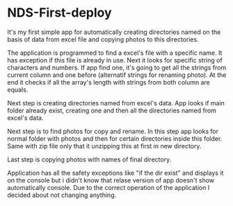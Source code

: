 # NDS-First-deploy

It's my first simple app for automatically creating directories named on the basis of data from excel file and copying photos to this directories.

The application is programmed to find a excel's file with a specific name. It has exception if this file is already in use. Next it looks for specific 
string of characters and numbers. If app find one, it's going to get all the strings from current column and one before (alternatif strings for renaming photo). 
At the end it checks if all the array's length with strings from both column are equals.

Next step is creating directories named from excel's data. App looks if main folder already exist, creating one and then all the directories named from excel's data.

Next step is to find photos for copy and rename. In this step app looks for normal folder with photos and then for certain directories inside this folder. Same with 
zip file only that it unzipping this at first in new directory. 

Last step is copying photos with names of final directory.

Application has all the safety exceptions like "if the dir exist" and displays it on the console but i didn't know that relase version of app doesn't show
automatically console. Due to the correct operation of the application I decided about not changing anything.
